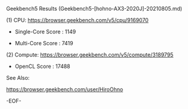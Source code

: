 
Geekbench5 Results (Geekbench5-[hohno-AX3-2020J]-20210805.md)

(1) CPU: https://browser.geekbench.com/v5/cpu/9169070

* Single-Core Score : 1149

* Multi-Core Score  : 7419

(2) Compute: https://browser.geekbench.com/v5/compute/3189795

* OpenCL Score : 17488

See Also:

https://browser.geekbench.com/user/HiroOhno

-EOF-
